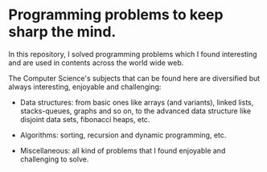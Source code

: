 # Programming problems to keep sharp the mind.
In this repository, I solved programming problems which I found interesting and are used in contents across the world wide web.

The Computer Science's subjects that can be found here are diversified but always interesting, enjoyable and challenging:

- Data structures: from basic ones like arrays (and variants), linked lists, stacks-queues, graphs and so on, to the advanced data structure like disjoint data sets, fibonacci heaps, etc.

- Algorithms: sorting, recursion and dynamic programming, etc.

- Miscellaneous: all kind of problems that I found enjoyable and challenging to solve.
